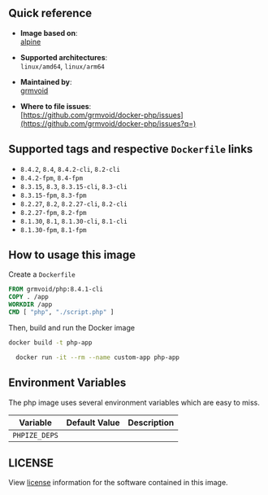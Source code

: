 ## Quick reference
- **Image based on**:   
  [alpine](https://hub.docker.com/_/alpine)

- **Supported architectures**:    
  `linux/amd64`, `linux/arm64`

- **Maintained by**:  
  [grmvoid](https://github.com/grmvoid)

- **Where to file issues**:    
  [https://github.com/grmvoid/docker-php/issues](https://github.com/grmvoid/docker-php/issues?q=)

## Supported tags and respective `Dockerfile` links
- `8.4.2`, `8.4`, `8.4.2-cli`, `8.2-cli`
- `8.4.2-fpm`, `8.4-fpm`
- `8.3.15`, `8.3`, `8.3.15-cli`, `8.3-cli`
- `8.3.15-fpm`, `8.3-fpm`
- `8.2.27`, `8.2`, `8.2.27-cli`, `8.2-cli`
- `8.2.27-fpm`, `8.2-fpm`
- `8.1.30`, `8.1`, `8.1.30-cli`, `8.1-cli`
- `8.1.30-fpm`, `8.1-fpm`

## How to usage this image

Create a `Dockerfile`
```Dockerfile
FROM grmvoid/php:8.4.1-cli
COPY . /app
WORKDIR /app
CMD [ "php", "./script.php" ]
```

Then, build and run the Docker image
```bash
docker build -t php-app 
```
```bash
  docker run -it --rm --name custom-app php-app
```
## Environment Variables

The php image uses several environment variables which are easy to miss.

| Variable      | Default Value | Description |
|---------------|---------------|-------------|
| `PHPIZE_DEPS` |               |             |

## LICENSE

View [license](https://www.php.net/license/) information for the software contained in this image.
